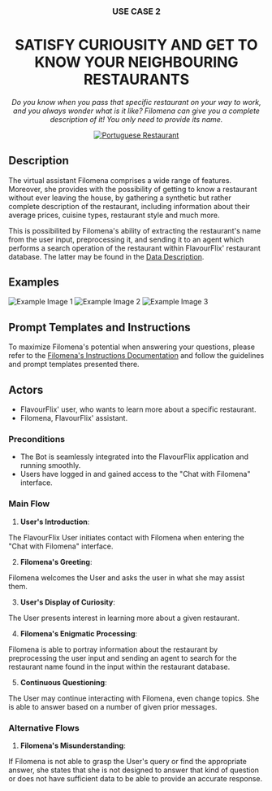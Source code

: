 <div align="center">
  <h3>USE CASE 2</h3>
  <h1> SATISFY CURIOUSITY AND GET TO KNOW YOUR NEIGHBOURING RESTAURANTS</h1>
<p><em> Do you know when you pass that specific restaurant on your way to work, and you always wonder what is it like? Filomena can give you a complete description of it! You only need to provide its name. </em></p>

</div>

<p align="center">
  <a href="https://github.com/shaulleo/FlavourFlix">
    <img src="ext_images/pexels-cátia-matos-984888.jpg" alt="Portuguese Restaurant" >
  </a>


## Description

The virtual assistant Filomena comprises a wide range of features. Moreover, she provides with the possibility of getting to know a restaurant without ever leaving the house, by gathering a synthetic but rather complete description of the restaurant, including information about their average prices, cuisine types, restaurant style and much more.

This is possibilited by Filomena's ability of extracting the restaurant's name from the user input, preprocessing it, and sending it to an agent which performs a search operation of the restaurant within FlavourFlix' restaurant database. The latter may be found in the [Data Description](https://github.com/shaulleo/FlavourFlix/blob/main/Data%20Description.md).

## Examples 
![Example Image 1](example_image_1_link)
![Example Image 2](example_image_2_link)
![Example Image 3](example_image_3_link)


## Prompt Templates and Instructions

To maximize Filomena's potential when answering your questions, please refer to the [Filomena's Instructions Documentation](https://github.com/shaulleo/FlavourFlix/blob/main/Prompt%20Templates/Manual%20of%20Instructions%20and%20Prompt%20Templates.md) and follow the guidelines and prompt templates presented there.

## Actors

- FlavourFlix' user, who wants to learn more about a specific restaurant.
- Filomena, FlavourFlix' assistant.

### Preconditions
- The Bot is seamlessly integrated into the FlavourFlix application and running smoothly.
- Users have logged in and gained access to the "Chat with Filomena" interface.

### Main Flow
1. __User's Introduction__:
    
The FlavourFlix User initiates contact with Filomena when entering the "Chat with Filomena" interface.

2. __Filomena's Greeting__:
    
Filomena welcomes the User and asks the user in what she may assist them.

3. __User's Display of Curiosity__:

The User presents interest in learning more about a given restaurant.

4. __Filomena's Enigmatic Processing__:
 
Filomena is able to portray information about the restaurant by preprocessing the user input and sending an agent to search for the restaurant name found in the input within the restaurant database.

5. __Continuous Questioning__:

The User may continue interacting with Filomena, even change topics. She is able to answer based on a number of given prior messages.

### Alternative Flows
1. __Filomena's Misunderstanding__:

If Filomena is not able to grasp the User's query or find the appropriate answer, she states that she is not designed to answer that kind of question or does not have sufficient data to be able to provide an accurate response.

